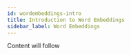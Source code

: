 ```yaml
---
id: wordembeddings-intro
title: Introduction to Word Embeddings
sidebar_label: Word Embeddings
---
```


Content will follow
